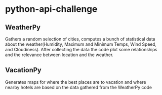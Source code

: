 # python-api-challenge

## WeatherPy
Gathers a random selection of cities, computes a bunch of statistical data about the weather(Humidity, Maximum and Minimum Temps, Wind Speed, and Cloudiness).
After collecting the data the code plot some relationships and the relevance between location and the weather.

## VacationPy
Generates maps for where the best places are to vacation and where nearby hotels are based on the data gathered from the WeatherPy code
